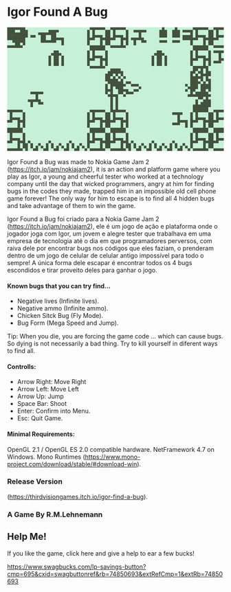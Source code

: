 # Igor Found A Bug
![Screenshot](https://github.com/RodrigoMedeirosRS/IgorFoundABug/blob/master/Recursos/Sprites/Screenshot.png?raw=true)

Igor Found a Bug was made to Nokia Game Jam 2 (https://itch.io/jam/nokiajam2), it is an action and platform game where you play as Igor, a young and cheerful tester who worked at a technology company until the day that wicked programmers, angry at him for finding bugs in the codes they made, trapped him in an impossible old cell phone game forever! The only way for him to escape is to find all 4 hidden bugs and take advantage of them to win the game.

Igor Found a Bug foi criado para a Nokia Game Jam 2 (https://itch.io/jam/nokiajam2), ele é um jogo de ação e plataforma onde o jogador joga com Igor, um jovem e alegre tester que trabalhava em uma empresa de tecnologia até o dia em que programadores perversos, com raiva dele por encontrar bugs nos códigos que eles faziam, o prenderam dentro de um jogo de celular de celular antigo impossível para todo o sempre! A única forma dele escapar é encontrar todos os 4 bugs escondidos e tirar proveito deles para ganhar o jogo.

#### Known bugs that you can try find...

* Negative lives (Infinite lives).
* Negative ammo (Infinite ammo).
* Chicken Sitck Bug (Fly Mode).
* Bug Form (Mega Speed and Jump).

Tip: When you die, you are forcing the game code ... which can cause bugs. So dying is not necessarily a bad thing. Try to kill yourself in diferent ways to find all.

#### Controlls:

* Arrow Right: Move Right
* Arrow Left: Move Left
* Arrow Up: Jump
* Space Bar: Shoot
* Enter: Confirm into Menu.
* Esc: Quit Game.

#### Minimal Requirements:

OpenGL 2.1 / OpenGL ES 2.0 compatible hardware. 
NetFramework 4.7 on Windows.
Mono Runtimes (https://www.mono-project.com/download/stable/#download-win).

### Release Version
(https://thirdvisiongames.itch.io/igor-find-a-bug).

### A Game By R.M.Lehnemann

## Help Me!

If you like the game, click here and give a help to ear a few bucks!

https://www.swagbucks.com/lp-savings-button?cmp=695&cxid=swagbuttonref&rb=74850693&extRefCmp=1&extRb=74850693
